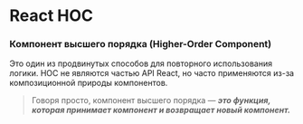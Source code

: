 # React HOC

### Компонент высшего порядка (Higher-Order Component)
 
Это один из продвинутых способов для повторного использования логики. 
HOC не являются частью API React, но часто применяются из-за композиционной природы компонентов.

> Говоря просто, компонент высшего порядка — ___это функция, которая принимает компонент и возвращает новый компонент.___
